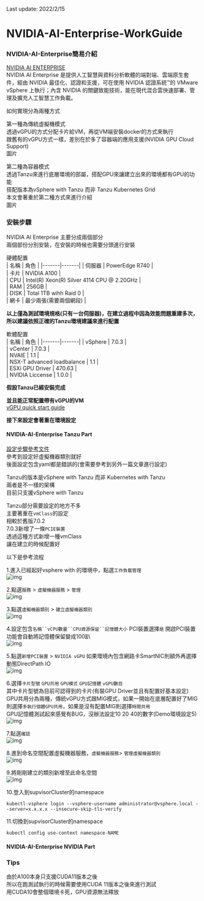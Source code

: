 Last update: 2022/2/15  

# NVIDIA-AI-Enterprise-WorkGuide  

### NVIDIA-AI-Enterprise簡易介紹     

[NVIDIA AI ENTERPRISE](https://www.nvidia.com/zh-tw/data-center/products/ai-enterprise-suite/ "link")  
NVIDIA AI Enterprise 是提供人工智慧與資料分析軟體的端對端、雲端原生套件，經由 NVIDIA 最佳化、認證和支援，可在使用 NVIDIA 認證系統™的 VMware vSphere 上執行；內含 NVIDIA 的關鍵致能技術，能在現代混合雲快速部署、管理及擴充人工智慧工作負載。  

如何實現分為兩種方式  

第一種為傳統虛擬機模式  
透過vGPU的方式分配卡片給VM，再從VM端安裝docker的方式來執行  
跟舊有的vGPU方式一樣，差別在於多了容器端的應用支援(NVIDIA GPU Cloud Support)  
圖片  

第二種為容器模式  
透過Tanzu來進行底層環境的部屬，搭配GPU來讓建立出來的環境都有GPU的功能  
搭配版本為vSphere with Tanzu 而非 Tanzu Kubernetes Grid  
本文會著重於第二種方式來進行介紹  
圖片  

### 安裝步驟  

NVIDIA AI Enterprise 主要分成兩個部分  
兩個部份分別安裝，在安裝的時候也需要分頭進行安裝  

硬體配置  
 | 名稱 | 角色  |
|-------|-------|
| 伺服器 | PowerEdge R740 |  
| 卡片 | NVIDIA A100 |  
| CPU | Intel(R) Xeon(R) Silver 4114 CPU @ 2.20GHz |  
| RAM | 256GB |  
| DISK | Total 1TB wihh Raid 0 |  
| 網卡 | 最少兩張(需要兩個網段) |  

**以上僅為測試環境規格(只有一台伺服器)，在建立過程中因為效能問題重建多次，所以建議依照正確的Tanzu環境建議來進行配置**  


軟體配置  
 | 名稱 | 角色  |
|-------|-------|
| vSphere | 7.0.3 |  
| vCenter | 7.0.3 |  
| NVAIE | 1.1 |  
| NSX-T advanced loadbalance | 1.1 |  
| ESXi GPU Driver | 470.63 |  
| NVIDIA Liccense | 1.0.0 |  




**假設Tanzu已經安裝完成**  


**並且能正常配置帶有vGPU的VM**  
[vGPU quick start guide](https://docs.nvidia.com/grid/latest/grid-software-quick-start-guide/index.html "link")  

**接下來設定會著重在環境設定**  

#### NVIDIA-AI-Enterprise Tanzu Part  

[設定步驟參考文件](https://docs.nvidia.com/ai-enterprise/deployment-guide/dg-vsphere-tanzu.html "link")  
參考到設定好虛擬機器類別就好  
後面設定包含yaml都是錯誤的(會需要參考到另外一篇文章進行設定)  

Tanzu的版本是vSphere with Tanzu 而非 Kubernetes with Tanzu  
兩者是不一樣的架構  
目前只支援vSphere with Tanzu  

Tanzu部分需要設定的地方不多  
主要著重在`vmClass`的設定  
相較於舊版7.0.2  
7.0.3新增了一條`PCIE裝置`  
透過這種方式新增一種vmClass  
讓在建立的時候配置好  

以下是參考流程  

1.進入已經起好vsphere with 的環境中，點選`工作負載管理`  
![img](https://github.com/ReSin-Yan/NVIDIA-AI-Enterprise-WorkGuide/blob/main/img/1.PNG)  

2.點選`服務` > `虛擬機器服務` > `管理`  
![img](https://github.com/ReSin-Yan/NVIDIA-AI-Enterprise-WorkGuide/blob/main/img/2.PNG)  

3.點選`虛擬機器類別` > `建立虛擬機器類別`  
![img](https://github.com/ReSin-Yan/NVIDIA-AI-Enterprise-WorkGuide/blob/main/img/3.PNG)  

4.設定包含`名稱``vCPU數量``CPU資源保留``記憶體大小` PCI裝置選擇`是` 開啟PCI裝置功能會自動將記憶體保留變成100趴   
![img](https://github.com/ReSin-Yan/NVIDIA-AI-Enterprise-WorkGuide/blob/main/img/4.PNG)  

5.點選`新增PCI裝置` > `NVIDIA vGPU`  如果環境內包含網路卡SmartNIC則額外再選擇動態DirectPath IO    
![img](https://github.com/ReSin-Yan/NVIDIA-AI-Enterprise-WorkGuide/blob/main/img/5.PNG)  

6.選擇`卡片型號`  `GPU共用` `GPU模式` `GPU記憶體` `vGPU數目`  
其中卡片型號為目前可認得到的卡片(有裝GPU Driver並且有配置好基本設定)  
GPU共用分為兩種，傳統vGPU方式跟MIG模式，如果一開始在底層配置好了MIG則選擇`多執行個體GPU共用`，如果是沒有配置MIG則選擇`時間共用`  
GPU記憶體測試起來感覺有BUG，沒辦法設定10 20 40的數字(Demo環境設定5)  
![img](https://github.com/ReSin-Yan/NVIDIA-AI-Enterprise-WorkGuide/blob/main/img/6.PNG)  

7.點選`確認`    
![img](https://github.com/ReSin-Yan/NVIDIA-AI-Enterprise-WorkGuide/blob/main/img/7.PNG)  

8.進到命名空間配置虛擬機器服務，`虛擬機器服務`> `管理虛擬機器類別`   
![img](https://github.com/ReSin-Yan/NVIDIA-AI-Enterprise-WorkGuide/blob/main/img/8.PNG)  

9.將剛剛建立的類別新增至此命名空間   
![img](https://github.com/ReSin-Yan/NVIDIA-AI-Enterprise-WorkGuide/blob/main/img/9.PNG)  

10.登入到supvisorCluster的namespace  
```
kubectl-vsphere login --vsphere-username administrator@vsphere.local --server=x.x.x.x --insecure-skip-tls-verify  
```
11.切換到supvisorCluster的namespace  
```
kubectl config use-context namespace-NAME  
```

#### NVIDIA-AI-Enterprise NVIDIA Part  


### Tips   

由於A100本身只支援CUDA11版本之後  
所以在跑測試執行的時候需要使用CUDA 11版本之後來進行測試  
用CUDA10會整個環境卡死，GPU資源無法釋放  

